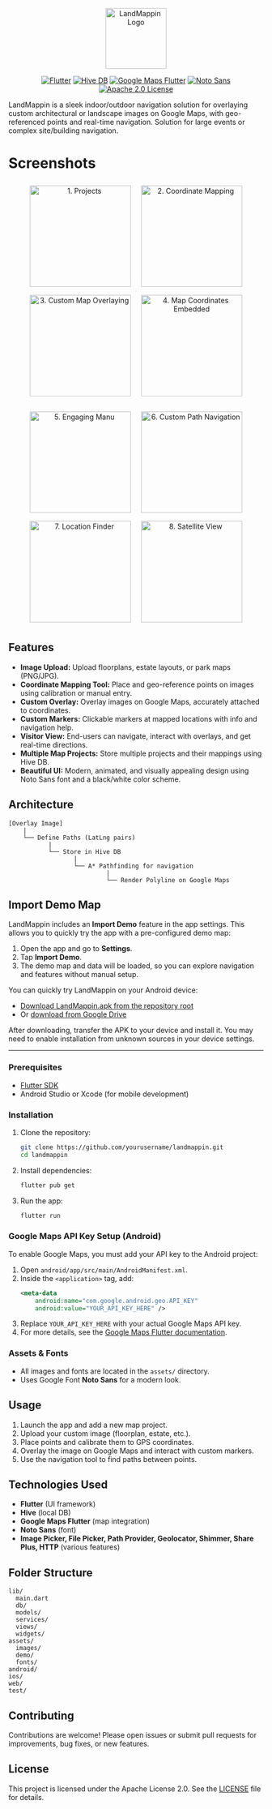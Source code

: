 

<p align="center">
  <img src="assets/images/logo.png" alt="LandMappin Logo" width="120" />
</p>

<p align="center">
  <a href="https://flutter.dev"><img src="https://img.shields.io/badge/Flutter-3.22-blue?logo=flutter" alt="Flutter"></a>
  <a href="https://pub.dev/packages/hive"><img src="https://img.shields.io/badge/Hive-DB-yellow?logo=hive" alt="Hive DB"></a>
  <a href="https://pub.dev/packages/google_maps_flutter"><img src="https://img.shields.io/badge/Google%20Maps-Plugin-green?logo=googlemaps" alt="Google Maps Flutter"></a>
  <a href="https://pub.dev/packages/noto_sans"><img src="https://img.shields.io/badge/Noto%20Sans-Font-black?logo=googlefonts" alt="Noto Sans"></a>
  <a href="https://github.com/iyinusa/landmappin/blob/main/LICENSE"><img src="https://img.shields.io/badge/License-Apache%202.0-blue.svg" alt="Apache 2.0 License"></a>
</p>

LandMappin is a sleek indoor/outdoor navigation solution for overlaying custom architectural or landscape images on Google Maps, with geo-referenced points and real-time navigation. Solution for large events or complex site/building navigation.

# Screenshots

<p align="center">
  <img src="screenshots/1. Projects.png" alt="1. Projects" width="200" style="margin:8px;" />
  <img src="screenshots/2. Coordinate Mapping.png" alt="2. Coordinate Mapping" width="200" style="margin:8px;" />
  <img src="screenshots/3. Custom Map Overlaying.png" alt="3. Custom Map Overlaying" width="200" style="margin:8px;" />
  <img src="screenshots/4. Map Coordinates Embedded.png" alt="4. Map Coordinates Embedded" width="200" style="margin:8px;" />
</p>
<p align="center">
  <img src="screenshots/5. Engaging Manu.png" alt="5. Engaging Manu" width="200" style="margin:8px;" />
  <img src="screenshots/6. Custom Path Navigation.png" alt="6. Custom Path Navigation" width="200" style="margin:8px;" />
  <img src="screenshots/7. Location Finder.png" alt="7. Location Finder" width="200" style="margin:8px;" />
  <img src="screenshots/8. Satellite View.png" alt="8. Satellite View" width="200" style="margin:8px;" />
</p>

## Features

- **Image Upload:** Upload floorplans, estate layouts, or park maps (PNG/JPG).
- **Coordinate Mapping Tool:** Place and geo-reference points on images using calibration or manual entry.
- **Custom Overlay:** Overlay images on Google Maps, accurately attached to coordinates.
- **Custom Markers:** Clickable markers at mapped locations with info and navigation help.
- **Visitor View:** End-users can navigate, interact with overlays, and get real-time directions.
- **Multiple Map Projects:** Store multiple projects and their mappings using Hive DB.
- **Beautiful UI:** Modern, animated, and visually appealing design using Noto Sans font and a black/white color scheme.

## Architecture

```
[Overlay Image]
    |
    └── Define Paths (LatLng pairs)
           |
           └── Store in Hive DB
                  |
                  └── A* Pathfinding for navigation
                           |
                           └── Render Polyline on Google Maps
```



## Import Demo Map

LandMappin includes an **Import Demo** feature in the app settings. This allows you to quickly try the app with a pre-configured demo map:

1. Open the app and go to **Settings**.
2. Tap **Import Demo**.
3. The demo map and data will be loaded, so you can explore navigation and features without manual setup.


You can quickly try LandMappin on your Android device:

- [Download LandMappin.apk from the repository root](./LandMappin.apk)
- Or [download from Google Drive](https://drive.google.com/file/d/1f-etWV2puttWS2ZZI8SmhJZn--WVW3MY/view?usp=sharing)

After downloading, transfer the APK to your device and install it. You may need to enable installation from unknown sources in your device settings.

---

### Prerequisites
- [Flutter SDK](https://flutter.dev/docs/get-started/install)
- Android Studio or Xcode (for mobile development)

### Installation
1. Clone the repository:
   ```sh
   git clone https://github.com/yourusername/landmappin.git
   cd landmappin
   ```
2. Install dependencies:
   ```sh
   flutter pub get
   ```
3. Run the app:
   ```sh
   flutter run
   ```


### Google Maps API Key Setup (Android)

To enable Google Maps, you must add your API key to the Android project:

1. Open `android/app/src/main/AndroidManifest.xml`.
2. Inside the `<application>` tag, add:
   ```xml
   <meta-data
       android:name="com.google.android.geo.API_KEY"
       android:value="YOUR_API_KEY_HERE" />
   ```
3. Replace `YOUR_API_KEY_HERE` with your actual Google Maps API key.
4. For more details, see the [Google Maps Flutter documentation](https://pub.dev/packages/google_maps_flutter).

### Assets & Fonts
- All images and fonts are located in the `assets/` directory.
- Uses Google Font **Noto Sans** for a modern look.

## Usage

1. Launch the app and add a new map project.
2. Upload your custom image (floorplan, estate, etc.).
3. Place points and calibrate them to GPS coordinates.
4. Overlay the image on Google Maps and interact with custom markers.
5. Use the navigation tool to find paths between points.

## Technologies Used

- **Flutter** (UI framework)
- **Hive** (local DB)
- **Google Maps Flutter** (map integration)
- **Noto Sans** (font)
- **Image Picker, File Picker, Path Provider, Geolocator, Shimmer, Share Plus, HTTP** (various features)

## Folder Structure

```
lib/
  main.dart
  db/
  models/
  services/
  views/
  widgets/
assets/
  images/
  demo/
  fonts/
android/
ios/
web/
test/
```

## Contributing

Contributions are welcome! Please open issues or submit pull requests for improvements, bug fixes, or new features.

## License

This project is licensed under the Apache License 2.0. See the [LICENSE](LICENSE) file for details.
